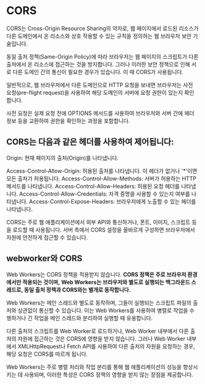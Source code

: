 

#  CORS

CORS는 Cross-Origin Resource Sharing의 약자로, 
웹 페이지에서 로드된 리소스가 다른 도메인에서 온 리소스와 상호 작용할 수 있는 규칙을 정의하는 웹 브라우저 보안 기술입니다. 

동일 출처 정책(Same-Origin Policy)에 따라 브라우저는 웹 페이지의 스크립트가 다른 출처에서 온 리소스에 접근하는 것을 방지합니다. 그러나 이러한 보안 정책으로 인해 서로 다른 도메인 간의 통신이 필요한 경우가 있습니다. 이 때 CORS가 사용됩니다.

일반적으로, 웹 브라우저에서 다른 도메인으로 HTTP 요청을 보내면 브라우저는 사전 요청(pre-flight request)을 사용하여 해당 도메인의 서버에 요청 권한이 있는지 확인합니다. 

사전 요청은 실제 요청 전에 OPTIONS 메서드를 사용하여 브라우저와 서버 간에 헤더 정보 등을 교환하여 권한을 확인하는 과정을 포함합니다.



## CORS는 다음과 같은 헤더를 사용하여 제어됩니다:

Origin: 현재 페이지의 출처(Origin)를 나타냅니다.

Access-Control-Allow-Origin: 허용된 출처를 나타냅니다. 이 헤더가 없거나 '*'이면 모든 출처가 허용됩니다.
Access-Control-Allow-Methods: 서버가 허용하는 HTTP 메서드를 나타냅니다.
Access-Control-Allow-Headers: 허용된 요청 헤더를 나타냅니다.
Access-Control-Allow-Credentials: 자격 증명을 사용할 수 있는지 여부를 나타냅니다.
Access-Control-Expose-Headers: 브라우저에게 노출할 수 있는 헤더를 나타냅니다.

CORS는 주로 웹 애플리케이션에서 외부 API와 통신하거나, 폰트, 이미지, 스크립트 등을 로드할 때 사용됩니다. 
서버 측에서 CORS 설정을 올바르게 구성하면 브라우저에서 자원에 안전하게 접근할 수 있습니다.



## webworker와 CORS

Web Workers는 CORS 정책을 적용받지 않습니다. **CORS 정책은 주로 브라우저 환경에서만 적용되는 것이며,** 
**Web Workers는 브라우저와 별도로 실행되는 백그라운드 스레드로, 동일 출처 정책과 CORS와는 별개로 동작합니다.**

Web Workers는 메인 스레드와 별도로 동작하며, 그들이 실행되는 스크립트 파일의 출처와 상관없이 통신할 수 있습니다. 
이는 Web Workers를 사용하여 병렬로 작업을 수행하거나 긴 작업을 메인 스레드와 분리하여 실행할 때 유용합니다.

다른 출처의 스크립트를 Web Worker로 로드하거나, Web Worker 내부에서 다른 출처의 자원에 접근하는 것은 CORS에 영향을 받지 않습니다. 
그러나 Web Worker 내부에서 XMLHttpRequest나 Fetch API를 사용하여 다른 출처의 자원을 요청하는 경우, 해당 요청은 CORS를 따르게 됩니다.

Web Workers는 주로 병렬 처리와 작업 분리를 통해 웹 애플리케이션의 성능을 향상시키는 데 사용되며, 
이러한 특성은 CORS 정책의 영향을 받지 않는 장점을 제공합니다.
